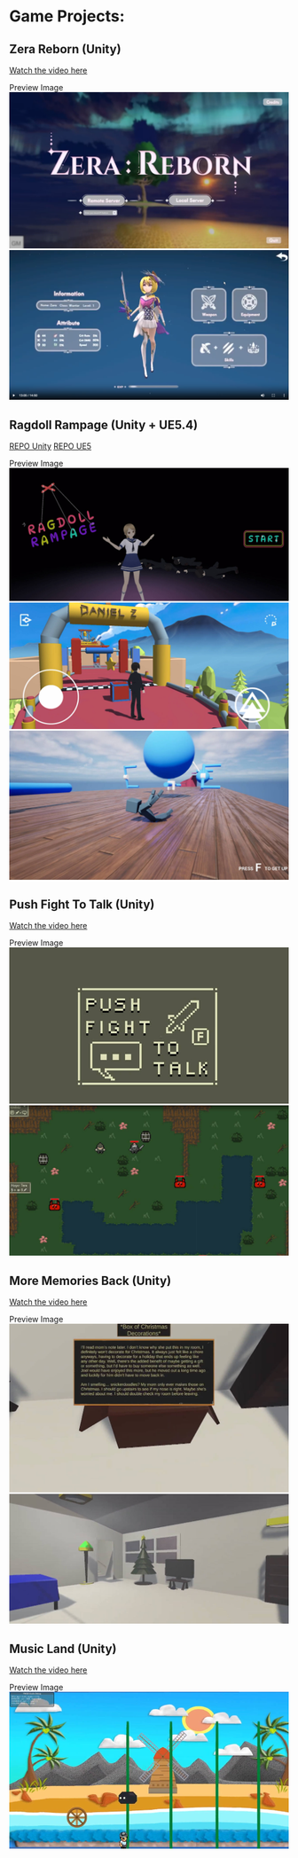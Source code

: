 # Game Projects:

## Zera Reborn (Unity)
[Watch the video here](https://drive.google.com/file/d/1tHGmGYor7CCBXy4xFbluPCVvcwybqacp/view?usp=sharing)

Preview Image
![Image Description](./image/4.png)
![Image Description](./image/3.png)

## Ragdoll Rampage (Unity + UE5.4)
[REPO Unity](https://github.com/DanielZhong/Ragdoll-Rampage)
[REPO UE5](https://github.com/DanielZhong/RagdollRampage_UE)

Preview Image
![Image Description](./image/Cover.jpg)
![Image Description](./image/Cover2.jpg)
![Image Description](./image/Cover3.jpg)

## Push Fight To Talk (Unity)
[Watch the video here](https://drive.google.com/file/d/1DSpt_X5boNa4KkfEQEQDWrc0zUlsNw0H/view?usp=sharing)

Preview Image
![Image Description](./image/1.jpg)
![Image Description](./image/2.jpg)

## More Memories Back (Unity)
[Watch the video here](https://drive.google.com/file/d/1xWldR7LiUDxiAwscGxwIi0BPrTRbJAYT/view?usp=sharing)

Preview Image
![Image Description](./image/5.jpg)
![Image Description](./image/6.jpg)

## Music Land (Unity)
[Watch the video here](https://drive.google.com/file/d/18pYgjR5zvDSDaf4xoS4HKCtZ-tsEzIBp/view?usp=sharing)

Preview Image
![Image Description](./image/7.jpg)